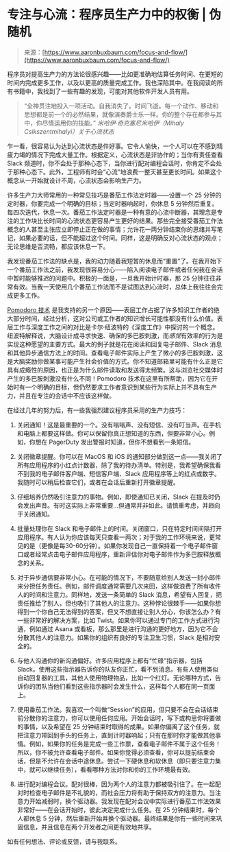 <!--yml

category: 未分类

date: 2024-05-27 14:33:47

-->

# 专注与心流：程序员生产力中的权衡 | 伪随机

> 来源：[https://www.aaronbuxbaum.com/focus-and-flow/](https://www.aaronbuxbaum.com/focus-and-flow/)

程序员对提高生产力的方法论很感兴趣——比如更准确地估算任务时间、在更短的时间内完成更多工作，以及以更高的质量完成工作。我也深陷其中。在我阅读的所有书籍中，我找到了一些有趣的发现，可能对其他软件开发人员有用。

> “全神贯注地投入一项活动。自我消失了。时间飞逝。每一个动作、移动和思想都是前一个的必然结果，就像演奏爵士乐一样。你的整个存在都参与其中，你尽情运用你的技能。” *米哈伊·奇克塞尼米哈伊（Mihaly Csikszentmihalyi）关于心流状态*

乍一看，很容易认为达到心流状态是件好事。它令人愉快，一个人可以在不感到精疲力竭的情况下完成大量工作。根据定义，心流状态是非协作的；当你有责任查看 Slack 频道时，你不会处于那种心态下，当你进行配对编程会话时，你肯定不会处于那种心态下。此外，工程师有时会“心流”地浪费一整天甚至更长时间。如果这个概念从一开始就设计不周，心流状态会影响生产力。

许多生产力大师常用的一种常见技巧是番茄工作法定时器——设置一个 25 分钟的定时器，你要完成一个明确的目标；当定时器响起时，你休息 5 分钟然后重复。每四次迭代，休息一次。番茄工作法定时器是一种有意的心流中断器，其理念是专注的工作块比长时间的心流状态更容易产生更好的结果。那些完全接受番茄工作法概念的人甚至主张应立即停止正在做的事情；允许花一两分钟结束你的思绪并写笔记，如果必要的话，但不能超过这个时间。同样，这是明确反对心流状态的观点；无论思维是否流畅，都应该休息一下。

我发现番茄工作法的缺点是，我的动力随着我短暂的休息而“重置”了。在我开始下一个番茄工作法之前，我发现很容易分心——陷入阅读电子邮件或者任何我在会话中暂时能够推迟的问题中。积极的一面是，一旦我开始计时器，那 25 分钟往往非常有效。当我一天使用几个番茄工作法而不是试图达到心流时，总体上我往往会完成更多工作。

[Pomodoro 技术](https://zh.wikipedia.org/wiki/%E7%95%AA%E8%95%89%E6%8A%80%E6%B3%95) 是我支持的另一个原因——表层工作占据了许多知识工作者的绝大部分时间，经过分析，这对公司或工作者的知识增长可能性都没有什么价值。表层工作与深度工作之间的对比是卡尔·纽波特的《深度工作》中探讨的一个概念。纽波特解释说，大脑设计成寻求快速、确保的多巴胺刺激，而*感觉*有效率的行为是实现这种愿望的主要方式。最大的例子就是花在阅读和回复电子邮件、Slack 消息和其他异步通信方法上的时间。查看电子邮件实际上产生了微小的多巴胺刺激，这是大脑奖励你做某事可能产生社会价值的方式。你不知道邮箱里可能有什么正是它具有成瘾性的原因，也正是为什么邮件读取和发送得太频繁。这与浏览社交媒体时产生的多巴胺刺激没有什么不同！Pomodoro 技术在这里有所帮助，因为它在开始时有一个明确的目标，但仍然要求工作者意识到某些行为实际上并不具有生产力，并且在专注的会话中不应该这样做。

在经过几年的努力后，有一些我强烈建议程序员采用的生产力技巧：

1.  关闭通知！这是最重要的一个。没有嗡嗡声、没有短信、没有叮当声。在手机和电脑上都要这样做。你可以保留你真正想知道的东西，但要非常小心。例如，你想在 PagerDuty 发出警报时知道，但你不想看到一条短信。

1.  关闭徽章提醒。你可以在 MacOS 和 iOS 的通知部分做到这一点——我关闭了所有应用程序的小红点计数器，除了我的待办清单。特别是，我希望确保我看不到我的电子邮件客户端、短信客户端、Slack 应用程序等上的红点或数字。我随时可以稍后检查它们，或者在会话后重新打开徽章提醒。

1.  仔细培养仍然吸引注意力的事物。例如，即使通知已关闭，Slack 在提及时仍会发出声音。有时这实际上非常重要…但通常并非如此。请慎重考虑，并趋向于关闭通知。

1.  批量处理你在 Slack 和电子邮件上的时间。关闭窗口，只在特定时间间隔打开应用程序。有人认为你应该每天只查看一两次；对于我的工作环境来说，更常见的是（更像是每30-60分钟）。如果你发现自己一直保持着一个电子邮件窗口或者经常点击电子邮件应用程序，重新评估你对电子邮件作为多巴胺释放概念的关系。

1.  对于异步通信要非常小心。在可能的情况下，不要随意给别人发送一封小邮件来分担任务责任。例如，邮件调度通常需要几次来回，这样做浪费了所有收件人的时间和注意力。同样地，发送一条简单的 Slack 消息，希望有人回复，把责任推给了别人，但也吸引了其他人的注意力。这种悖论很棘手——如果你想得到一个你自己无法得到的答案，但又不想直接让别人分心，你该怎么办？有一些非常好的解决方案，比如 Twist。如果你可以通过专门的工作方式进行沟通，例如通过 Asana 或看板，那么那里是进行沟通的更好地方，因为它不会分散其他人的注意力。如果你的组织有良好的专注卫生习惯，Slack 是相对安全的。

1.  与他人沟通你的新沟通偏好。许多应用程序上都有“忙碌”指示器，包括 Slack。使用这些指示器告诉你的队友你正忙，看不到消息。有些人使用类似自动回复器的工具，其他人使用物理物品，比如一个红灯。无论哪种方式，告诉你的团队当他们看到这些指示器时会发生什么，这样每个人都在同一页面上。

1.  使用番茄工作法。我喜欢一个叫做“Session”的应用，但只要不会在会话结束前分散你的注意力，你可以使用任何应用。开始会话时，写下或构思你将要做的事情，以及希望在 25 分钟结束时取得的成果。如果你偏离了这个任务，就把注意力带回到手头的任务上，直到计时器响起；只有在那时你才能做其他事情。例如，如果你的任务是完成一些工作票，查看电子邮件不属于这个任务！所以，你不被允许查看电子邮件。如果你觉得必须查看，你可以提前结束会话，但是不允许在会话中途休息。尝试一下硬休息和软休息（即只要注意力集中，就可以继续任务），看看哪种方法对你和你的工作环境最有效。

1.  进行配对编程会议。配对很棒，因为两个人的注意力都被吸引住了。在一起配对时检查电子邮件是不礼貌的，而社会压力将有助于保持双方的注意力。当注意力开始减弱时，换个驱动器。我发现在配对会议中实际进行番茄工作法效果非常好——在会话开始时，彼此决定完成什么任务。在 25 分钟结束时，每个人都休息 5 分钟，然后重新开始并换个驱动器。最终结果是你有一些时间来巩固信息，并且信息在两个开发者之间更有效地共享。

如有任何想法、评论或反馈，请与我联系。
